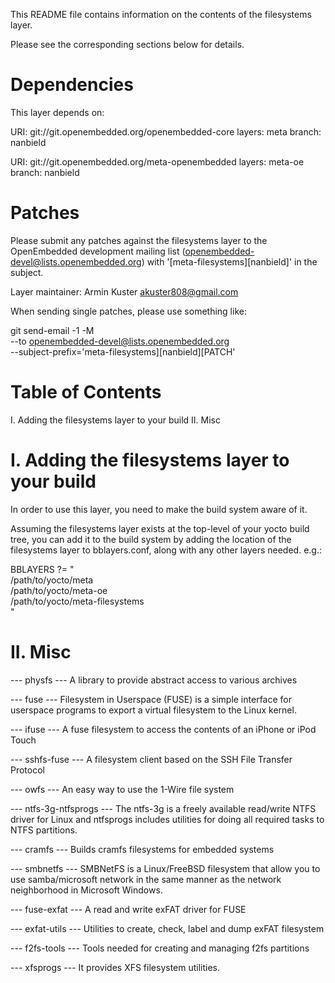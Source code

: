 This README file contains information on the contents of the
filesystems layer.

Please see the corresponding sections below for details.


Dependencies
============

This layer depends on:

  URI: git://git.openembedded.org/openembedded-core
  layers: meta
  branch: nanbield

  URI: git://git.openembedded.org/meta-openembedded
  layers: meta-oe
  branch: nanbield

Patches
=======

Please submit any patches against the filesystems layer to the
OpenEmbedded development mailing list (openembedded-devel@lists.openembedded.org)
with '[meta-filesystems][nanbield]' in the subject.

Layer maintainer: Armin Kuster <akuster808@gmail.com>

When sending single patches, please use something like:

   git send-email -1 -M \
        --to openembedded-devel@lists.openembedded.org \
        --subject-prefix='meta-filesystems][nanbield][PATCH'


Table of Contents
=================

  I. Adding the filesystems layer to your build
 II. Misc


I. Adding the filesystems layer to your build
=================================================

In order to use this layer, you need to make the build system aware of
it.

Assuming the filesystems layer exists at the top-level of your
yocto build tree, you can add it to the build system by adding the
location of the filesystems layer to bblayers.conf, along with any
other layers needed. e.g.:

  BBLAYERS ?= " \
    /path/to/yocto/meta \
    /path/to/yocto/meta-oe \
    /path/to/yocto/meta-filesystems \
    "


II. Misc
========

  --- physfs ---
  A library to provide abstract access to various archives

  --- fuse ---
  Filesystem in Userspace (FUSE) is a simple interface for userspace programs
  to export a virtual filesystem to the Linux kernel.

  --- ifuse ---
  A fuse filesystem to access the contents of an iPhone or iPod Touch

  --- sshfs-fuse ---
  A filesystem client based on the SSH File Transfer Protocol

  --- owfs ---
  An easy way to use the 1-Wire file system

  --- ntfs-3g-ntfsprogs ---
  The ntfs-3g is a freely available read/write NTFS driver for Linux and
  ntfsprogs includes utilities for doing all required tasks to NTFS partitions.

  --- cramfs ---
  Builds cramfs filesystems for embedded systems

  --- smbnetfs ---
  SMBNetFS is a Linux/FreeBSD filesystem that allow you to use samba/microsoft
  network in the same manner as the network neighborhood in Microsoft Windows.

  --- fuse-exfat ---
  A read and write exFAT driver for FUSE

  --- exfat-utils ---
  Utilities to create, check, label and dump exFAT filesystem

  --- f2fs-tools ---
  Tools needed for creating and managing f2fs partitions

  --- xfsprogs ---
  It provides XFS filesystem utilities.
